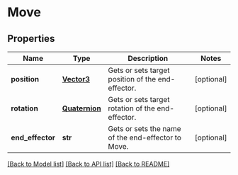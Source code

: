 # Move

## Properties
Name | Type | Description | Notes
------------ | ------------- | ------------- | -------------
**position** | [**Vector3**](Vector3.md) | Gets or sets target position of the end-effector. | [optional] 
**rotation** | [**Quaternion**](Quaternion.md) | Gets or sets target rotation of the end-effector. | [optional] 
**end_effector** | **str** | Gets or sets the name of the end-effector to Move. | [optional] 

[[Back to Model list]](../README.md#documentation-for-models) [[Back to API list]](../README.md#documentation-for-api-endpoints) [[Back to README]](../README.md)


